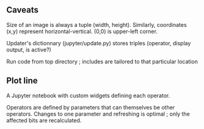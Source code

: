 Caveats
-----------------------------

Size of an image is always a tuple (width, height). Similarly, coordinates (x,y) represent horizontal-vertical. (0,0) is upper-left corner.

Updater's dictionnary (jupyter/update.py) stores triples (operator, display output, is active?)

Run code from top directory ; includes are tailored to that particular location


Plot line
----------------------------

A Jupyter notebook with custom widgets defining each operator.

Operators are defined by parameters that can themselves be other operators. Changes to one parameter and refreshing is optimal ; only the affected bits are recalculated.

